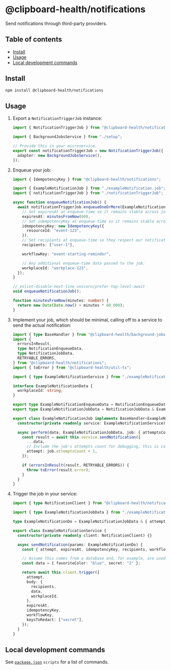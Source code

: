 # @clipboard-health/notifications <!-- omit from toc -->

Send notifications through third-party providers.

## Table of contents <!-- omit from toc -->

- [Install](#install)
- [Usage](#usage)
- [Local development commands](#local-development-commands)

## Install

```bash
npm install @clipboard-health/notifications
```

## Usage

1. Export a `NotificationTriggerJob` instance:

   <embedex source="packages/notifications/examples/notificationTriggerJob.ts">

   ```ts
   import { NotificationTriggerJob } from "@clipboard-health/notifications";

   import { BackgroundJobsService } from "./setup";

   // Provide this in your microservice.
   export const notificationTriggerJob = new NotificationTriggerJob({
     adapter: new BackgroundJobsService(),
   });
   ```

   </embedex>

1. Enqueue your job:

   <embedex source="packages/notifications/examples/enqueueNotificationJob.ts">

   ```ts
   import { IdempotencyKey } from "@clipboard-health/notifications";

   import { ExampleNotificationJob } from "./exampleNotification.job";
   import { notificationTriggerJob } from "./notificationTriggerJob";

   async function enqueueNotificationJob() {
     await notificationTriggerJob.enqueueOneOrMore(ExampleNotificationJob, {
       // Set expiresAt at enqueue-time so it remains stable across job retries.
       expiresAt: minutesFromNow(60),
       // Set idempotencyKey at enqueue-time so it remains stable across job retries.
       idempotencyKey: new IdempotencyKey({
         resourceId: "event-123",
       }),
       // Set recipients at enqueue-time so they respect our notification provider's limits.
       recipients: ["user-1"],

       workflowKey: "event-starting-reminder",

       // Any additional enqueue-time data passed to the job:
       workplaceId: "workplace-123",
     });
   }

   // eslint-disable-next-line unicorn/prefer-top-level-await
   void enqueueNotificationJob();

   function minutesFromNow(minutes: number) {
     return new Date(Date.now() + minutes * 60_000);
   }
   ```

   </embedex>

1. Implement your job, which should be minimal, calling off to a service to send the actual notification:

   <embedex source="packages/notifications/examples/exampleNotification.job.ts">

   ```ts
   import { type BaseHandler } from "@clipboard-health/background-jobs-adapter";
   import {
     errorsInResult,
     type NotificationEnqueueData,
     type NotificationJobData,
     RETRYABLE_ERRORS,
   } from "@clipboard-health/notifications";
   import { toError } from "@clipboard-health/util-ts";

   import { type ExampleNotificationService } from "./exampleNotification.service";

   interface ExampleNotificationData {
     workplaceId: string;
   }

   export type ExampleNotificationEnqueueData = NotificationEnqueueData & ExampleNotificationData;
   export type ExampleNotificationJobData = NotificationJobData & ExampleNotificationData;

   export class ExampleNotificationJob implements BaseHandler<ExampleNotificationJobData> {
     constructor(private readonly service: ExampleNotificationService) {}

     async perform(data: ExampleNotificationJobData, job: { attemptsCount: number }) {
       const result = await this.service.sendNotification({
         ...data,
         // Include the job's attempts count for debugging, this is called `retryAttempts` in `background-jobs-postgres`.
         attempt: job.attemptsCount + 1,
       });

       if (errorsInResult(result, RETRYABLE_ERRORS)) {
         throw toError(result.error);
       }
     }
   }
   ```

   </embedex>

1. Trigger the job in your service:

   <embedex source="packages/notifications/examples/exampleNotification.service.ts">

   ```ts
   import { type NotificationClient } from "@clipboard-health/notifications";

   import { type ExampleNotificationJobData } from "./exampleNotification.job";

   type ExampleNotificationDo = ExampleNotificationJobData & { attempt: number };

   export class ExampleNotificationService {
     constructor(private readonly client: NotificationClient) {}

     async sendNotification(params: ExampleNotificationDo) {
       const { attempt, expiresAt, idempotencyKey, recipients, workflowKey, workplaceId } = params;

       // Assume this comes from a database and, for example, are used as template variables...
       const data = { favoriteColor: "blue", secret: "2" };

       return await this.client.trigger({
         attempt,
         body: {
           recipients,
           data,
           workplaceId,
         },
         expiresAt,
         idempotencyKey,
         workflowKey,
         keysToRedact: ["secret"],
       });
     }
   }
   ```

   </embedex>

## Local development commands

See [`package.json`](./package.json) `scripts` for a list of commands.
